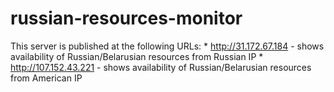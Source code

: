 # russian-resources-monitor

This server is published at the following URLs:
    * http://31.172.67.184 - shows availability of Russian/Belarusian resources from Russian IP
    * http://107.152.43.221 - shows availability of Russian/Belarusian resources from American IP
